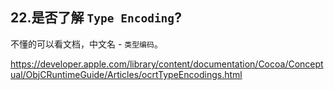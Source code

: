 ## 22.是否了解 `Type Encoding`?

不懂的可以看文档，中文名 - `类型编码`。

https://developer.apple.com/library/content/documentation/Cocoa/Conceptual/ObjCRuntimeGuide/Articles/ocrtTypeEncodings.html

